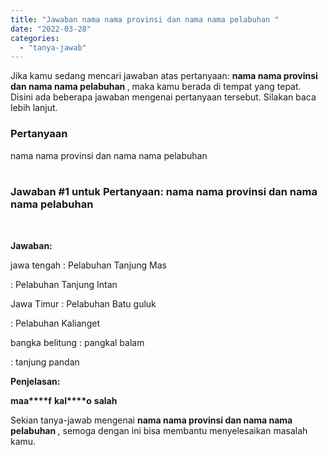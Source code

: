 ```yaml
---
title: "Jawaban nama nama provinsi dan nama nama pelabuhan ​"
date: "2022-03-28"
categories: 
  - "tanya-jawab"
---
```


Jika kamu sedang mencari jawaban atas pertanyaan: **nama nama provinsi dan nama nama pelabuhan ​**, maka kamu berada di tempat yang tepat. Disini ada beberapa jawaban mengenai pertanyaan tersebut. Silakan baca lebih lanjut.

### Pertanyaan

nama nama provinsi dan nama nama pelabuhan  
​

### Jawaban #1 untuk Pertanyaan: nama nama provinsi dan nama nama pelabuhan  
​

**Jawaban:**

jawa tengah : Pelabuhan Tanjung Mas

: Pelabuhan Tanjung Intan

Jawa Timur : Pelabuhan Batu guluk

: Pelabuhan Kalianget

bangka belitung : pangkal balam

: tanjung pandan

**Penjelasan:**

**m****a****a****f** **k****a****l****o** **s****a****l****a****h**

Sekian tanya-jawab mengenai **nama nama provinsi dan nama nama pelabuhan ​**, semoga dengan ini bisa membantu menyelesaikan masalah kamu.

